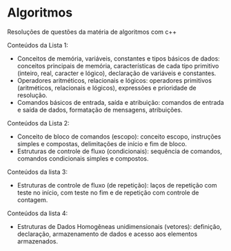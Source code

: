 # Algoritmos

Resoluções de questões da matéria de algoritmos com c++

Conteúdos da Lista 1: 

- Conceitos de memória, variáveis, constantes e tipos básicos de dados: conceitos principais de memória, 
características de cada tipo primitivo (inteiro, real, caracter e lógico), declaração de variáveis e constantes. 
- Operadores aritméticos, relacionais e lógicos: operadores primitivos (aritméticos, relacionais e lógicos), 
expressões e prioridade de resolução. 
- Comandos básicos de entrada, saída e atribuição: comandos de entrada e saída de dados, formatação de 
mensagens, atribuições. 

Conteúdos da Lista 2: 
- Conceito de bloco de comandos (escopo): conceito escopo, instruções simples e compostas, delimitações 
de início e fim de bloco. 
- Estruturas de controle de fluxo (condicionais): sequência de comandos, comandos condicionais simples e 
compostos.

Conteúdos da lista 3: 
- Estruturas de controle de fluxo (de repetição): laços de repetição com teste no início, com teste no fim e 
de repetição com controle de contagem.

Conteúdos da lista 4: 
- Estruturas de Dados Homogêneas unidimensionais (vetores): definição, declaração, armazenamento de 
dados e acesso aos elementos armazenados. 
